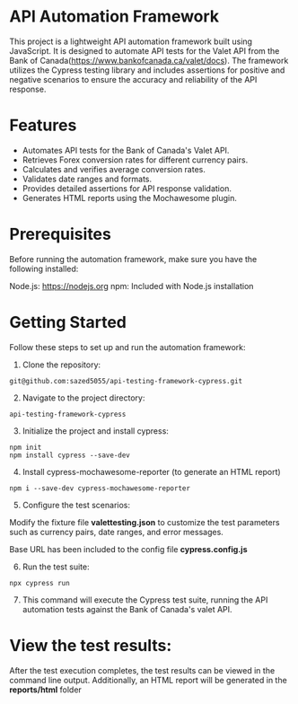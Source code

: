 # API Automation Framework
This project is a lightweight API automation framework built using JavaScript. It is designed to automate API tests for the Valet API from the Bank of Canada(https://www.bankofcanada.ca/valet/docs). The framework utilizes the Cypress testing library and includes assertions for positive and negative scenarios to ensure the accuracy and reliability of the API response.

# Features
- Automates API tests for the Bank of Canada's Valet API.
- Retrieves Forex conversion rates for different currency pairs.
- Calculates and verifies average conversion rates.
- Validates date ranges and formats.
- Provides detailed assertions for API response validation.
- Generates HTML reports using the Mochawesome plugin.

# Prerequisites
Before running the automation framework, make sure you have the following installed:

Node.js: https://nodejs.org
npm: Included with Node.js installation

# Getting Started
Follow these steps to set up and run the automation framework:

1. Clone the repository:

```
git@github.com:sazed5055/api-testing-framework-cypress.git
```

2. Navigate to the project directory:

```
api-testing-framework-cypress
```

3. Initialize the project and install cypress:

```
npm init
npm install cypress --save-dev
```

4. Install cypress-mochawesome-reporter (to generate an HTML report)

```
npm i --save-dev cypress-mochawesome-reporter

```

5. Configure the test scenarios:

Modify the fixture file **valettesting.json** to customize the test parameters such as currency pairs, date ranges, and error messages.

Base URL has been included to the config file **cypress.config.js**

6. Run the test suite:

```
npx cypress run
```

7. This command will execute the Cypress test suite, running the API automation tests against the Bank of Canada's valet API.

# View the test results:

After the test execution completes, the test results can be viewed in the command line output. Additionally, an HTML report will be generated in the **reports/html** folder

